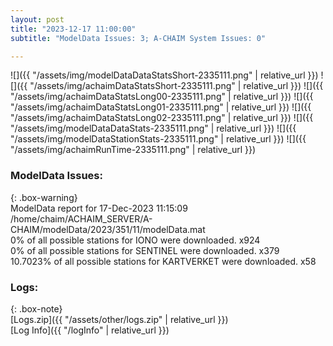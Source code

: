 ```yaml
---
layout: post
title: "2023-12-17 11:00:00"
subtitle: "ModelData Issues: 3; A-CHAIM System Issues: 0"

---
```


![]({{ "/assets/img/modelDataDataStatsShort-2335111.png" | relative_url }})
![]({{ "/assets/img/achaimDataStatsShort-2335111.png" | relative_url }})
![]({{ "/assets/img/achaimDataStatsLong00-2335111.png" | relative_url }})
![]({{ "/assets/img/achaimDataStatsLong01-2335111.png" | relative_url }})
![]({{ "/assets/img/achaimDataStatsLong02-2335111.png" | relative_url }})
![]({{ "/assets/img/modelDataDataStats-2335111.png" | relative_url }})
![]({{ "/assets/img/modelDataStationStats-2335111.png" | relative_url }})
![]({{ "/assets/img/achaimRunTime-2335111.png" | relative_url }})


### ModelData Issues:  
  
{: .box-warning}  
 ModelData report for 17-Dec-2023 11:15:09   
 /home/chaim/ACHAIM_SERVER/A-CHAIM/modelData/2023/351/11/modelData.mat   
 0% of all possible stations for IONO were downloaded. x924   
 0% of all possible stations for SENTINEL were downloaded. x379   
 10.7023% of all possible stations for KARTVERKET were downloaded. x58   
  


### Logs:  
  
{: .box-note}  
[Logs.zip]({{ "/assets/other/logs.zip" | relative_url }})  
[Log Info]({{ "/logInfo" | relative_url }})  
